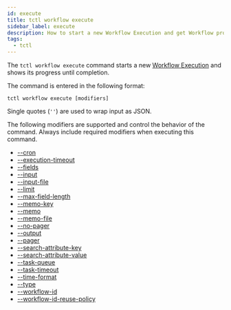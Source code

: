 ```yaml
---
id: execute
title: tctl workflow execute
sidebar_label: execute
description: How to start a new Workflow Execution and get Workflow progress using tctl.
tags:
  - tctl
---
```


The `tctl workflow execute` command starts a new [Workflow Execution](/concepts/what-is-a-workflow-execution) and shows its progress until completion.

The command is entered in the following format:

`tctl workflow execute [modifiers]`

Single quotes (`''`) are used to wrap input as JSON.

The following modifiers are supported and control the behavior of the command.
Always include required modifiers when executing this command.

- [--cron](/tctl/modifiers#--cron)
- [--execution-timeout](/tctl/modifiers#--execution-timeout)
- [--fields](/tctl/modifiers#--fields)
- [--input](/tctl/modifiers#--input)
- [--input-file](/tctl/modifiers#--input-file)
- [--limit](/tctl/modifiers#--limit)
- [--max-field-length](/tctl/modifiers#--max-field-length)
- [--memo-key](/tctl/modifiers#--memo-key)
- [--memo](/tctl/modifiers#--memo)
- [--memo-file](/tctl/modifiers#--memo-file)
- [--no-pager](/tctl/modifiers#--no-pager)
- [--output](/tctl/modifiers#--output)
- [--pager](/tctl/modifiers#--pager)
- [--search-attribute-key](/tctl/modifiers#--search-attribute-key)
- [--search-attribute-value](/tctl/modifiers#--search-attribute-value)
- [--task-queue](/tctl/modifiers#--task-queue)
- [--task-timeout](/tctl/modifiers#--task-timeout)
- [--time-format](/tctl/modifiers#--time-format)
- [--type](/tctl/modifiers#--type)
- [--workflow-id](/tctl/modifiers#--workflow-id)
- [--workflow-id-reuse-policy](/tctl/modifiers#--workflow-id-reuse-policy)
